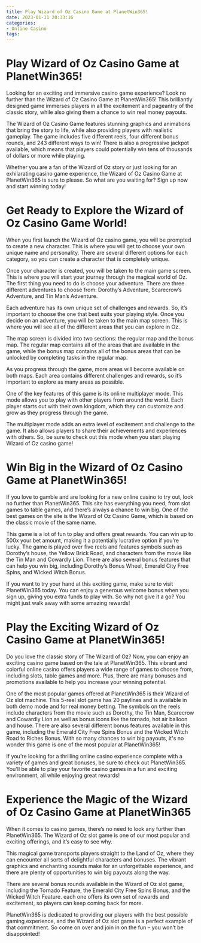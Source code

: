 ```yaml
---
title: Play Wizard of Oz Casino Game at PlanetWin365!
date: 2023-01-11 20:33:16
categories:
- Online Casino
tags:
---
```



#  Play Wizard of Oz Casino Game at PlanetWin365!

Looking for an exciting and immersive casino game experience? Look no further than the Wizard of Oz Casino Game at PlanetWin365! This brilliantly designed game immerses players in all the excitement and pageantry of the classic story, while also giving them a chance to win real money payouts.

The Wizard of Oz Casino Game features stunning graphics and animations that bring the story to life, while also providing players with realistic gameplay. The game includes five different reels, four different bonus rounds, and 243 different ways to win! There is also a progressive jackpot available, which means that players could potentially win tens of thousands of dollars or more while playing.

Whether you are a fan of the Wizard of Oz story or just looking for an exhilarating casino game experience, the Wizard of Oz Casino Game at PlanetWin365 is sure to please. So what are you waiting for? Sign up now and start winning today!

#  Get Ready to Explore the Wizard of Oz Casino Game World!

When you first launch the Wizard of Oz casino game, you will be prompted to create a new character. This is where you will get to choose your own unique name and personality. There are several different options for each category, so you can create a character that is completely unique.

Once your character is created, you will be taken to the main game screen. This is where you will start your journey through the magical world of Oz. The first thing you need to do is choose your adventure. There are three different adventures to choose from: Dorothy’s Adventure, Scarecrow’s Adventure, and Tin Man’s Adventure.

Each adventure has its own unique set of challenges and rewards. So, it’s important to choose the one that best suits your playing style. Once you decide on an adventure, you will be taken to the main map screen. This is where you will see all of the different areas that you can explore in Oz.

The map screen is divided into two sections: the regular map and the bonus map. The regular map contains all of the areas that are available in the game, while the bonus map contains all of the bonus areas that can be unlocked by completing tasks in the regular map.

As you progress through the game, more areas will become available on both maps. Each area contains different challenges and rewards, so it’s important to explore as many areas as possible.

One of the key features of this game is its online multiplayer mode. This mode allows you to play with other players from around the world. Each player starts out with their own kingdom, which they can customize and grow as they progress through the game.

The multiplayer mode adds an extra level of excitement and challenge to the game. It also allows players to share their achievements and experiences with others. So, be sure to check out this mode when you start playing Wizard of Oz casino game!

#  Win Big in the Wizard of Oz Casino Game at PlanetWin365!

If you love to gamble and are looking for a new online casino to try out, look no further than PlanetWin365. This site has everything you need, from slot games to table games, and there’s always a chance to win big. One of the best games on the site is the Wizard of Oz Casino Game, which is based on the classic movie of the same name.

This game is a lot of fun to play and offers great rewards. You can win up to 500x your bet amount, making it a potentially lucrative option if you’re lucky. The game is played over five reels and features symbols such as Dorothy’s house, the Yellow Brick Road, and characters from the movie like the Tin Man and Cowardly Lion. There are also several bonus features that can help you win big, including Dorothy’s Bonus Wheel, Emerald City Free Spins, and Wicked Witch Bonus.

If you want to try your hand at this exciting game, make sure to visit PlanetWin365 today. You can enjoy a generous welcome bonus when you sign up, giving you extra funds to play with. So why not give it a go? You might just walk away with some amazing rewards!

#  Play the Exciting Wizard of Oz Casino Game at PlanetWin365!

Do you love the classic story of The Wizard of Oz? Now, you can enjoy an exciting casino game based on the tale at PlanetWin365. This vibrant and colorful online casino offers players a wide range of games to choose from, including slots, table games and more. Plus, there are many bonuses and promotions available to help you increase your winning potential.

One of the most popular games offered at PlanetWin365 is their Wizard of Oz slot machine. This 5-reel slot game has 20 paylines and is available in both demo mode and for real money betting. The symbols on the reels include characters from the movie such as Dorothy, the Tin Man, Scarecrow and Cowardly Lion as well as bonus icons like the tornado, hot air balloon and house. There are also several different bonus features available in this game, including the Emerald City Free Spins Bonus and the Wicked Witch Road to Riches Bonus. With so many chances to win big payouts, it's no wonder this game is one of the most popular at PlanetWin365!

If you're looking for a thrilling online casino experience complete with a variety of games and great bonuses, be sure to check out PlanetWin365. You'll be able to play your favorite casino games in a fun and exciting environment, all while enjoying great rewards!

#  Experience the Magic of the Wizard of Oz Casino Game at PlanetWin365

When it comes to casino games, there’s no need to look any further than PlanetWin365. The Wizard of Oz slot game is one of our most popular and exciting offerings, and it’s easy to see why.

This magical game transports players straight to the Land of Oz, where they can encounter all sorts of delightful characters and bonuses. The vibrant graphics and enchanting sounds make for an unforgettable experience, and there are plenty of opportunities to win big payouts along the way.

There are several bonus rounds available in the Wizard of Oz slot game, including the Tornado Feature, the Emerald City Free Spins Bonus, and the Wicked Witch Feature. each one offers its own set of rewards and excitement, so players can keep coming back for more.

PlanetWin365 is dedicated to providing our players with the best possible gaming experience, and the Wizard of Oz slot game is a perfect example of that commitment. So come on over and join in on the fun – you won’t be disappointed!